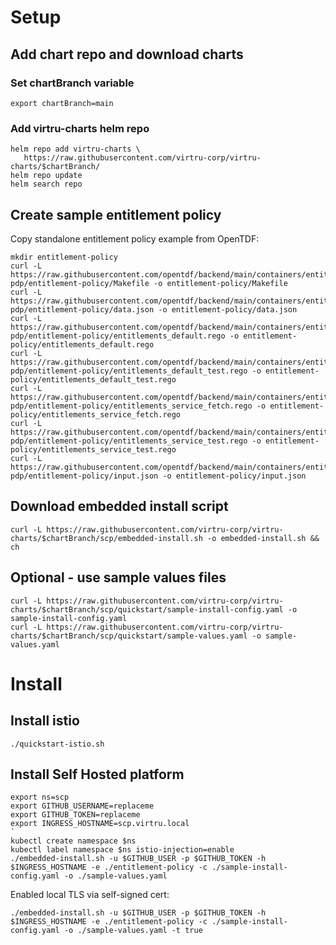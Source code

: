 # Setup
## Add chart repo and download charts
### Set chartBranch variable
```shell
export chartBranch=main
```
### Add virtru-charts helm repo
```
helm repo add virtru-charts \
   https://raw.githubusercontent.com/virtru-corp/virtru-charts/$chartBranch/
helm repo update
helm search repo 
```
## Create sample entitlement policy
Copy standalone entitlement policy example from OpenTDF:
```shell
mkdir entitlement-policy
curl -L https://raw.githubusercontent.com/opentdf/backend/main/containers/entitlement-pdp/entitlement-policy/Makefile -o entitlement-policy/Makefile
curl -L https://raw.githubusercontent.com/opentdf/backend/main/containers/entitlement-pdp/entitlement-policy/data.json -o entitlement-policy/data.json
curl -L https://raw.githubusercontent.com/opentdf/backend/main/containers/entitlement-pdp/entitlement-policy/entitlements_default.rego -o entitlement-policy/entitlements_default.rego
curl -L https://raw.githubusercontent.com/opentdf/backend/main/containers/entitlement-pdp/entitlement-policy/entitlements_default_test.rego -o entitlement-policy/entitlements_default_test.rego
curl -L https://raw.githubusercontent.com/opentdf/backend/main/containers/entitlement-pdp/entitlement-policy/entitlements_service_fetch.rego -o entitlement-policy/entitlements_service_fetch.rego
curl -L https://raw.githubusercontent.com/opentdf/backend/main/containers/entitlement-pdp/entitlement-policy/entitlements_service_test.rego -o entitlement-policy/entitlements_service_test.rego
curl -L https://raw.githubusercontent.com/opentdf/backend/main/containers/entitlement-pdp/entitlement-policy/input.json -o entitlement-policy/input.json
```
## Download embedded install script
```shell
curl -L https://raw.githubusercontent.com/virtru-corp/virtru-charts/$chartBranch/scp/embedded-install.sh -o embedded-install.sh && ch
```

## Optional - use sample values files
```shell
curl -L https://raw.githubusercontent.com/virtru-corp/virtru-charts/$chartBranch/scp/quickstart/sample-install-config.yaml -o sample-install-config.yaml
curl -L https://raw.githubusercontent.com/virtru-corp/virtru-charts/$chartBranch/scp/quickstart/sample-values.yaml -o sample-values.yaml
```

# Install
## Install istio
```shell
./quickstart-istio.sh    
```
## Install Self Hosted platform
```shell
export ns=scp
export GITHUB_USERNAME=replaceme
export GITHUB_TOKEN=replaceme
export INGRESS_HOSTNAME=scp.virtru.local
`
kubectl create namespace $ns
kubectl label namespace $ns istio-injection=enable
./embedded-install.sh -u $GITHUB_USER -p $GITHUB_TOKEN -h $INGRESS_HOSTNAME -e ./entitlement-policy -c ./sample-install-config.yaml -o ./sample-values.yaml
```
Enabled local TLS via self-signed cert:
```
./embedded-install.sh -u $GITHUB_USER -p $GITHUB_TOKEN -h $INGRESS_HOSTNAME -e ./entitlement-policy -c ./sample-install-config.yaml -o ./sample-values.yaml -t true
```